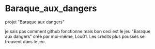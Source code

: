 # Baraque_aux_dangers
projet "Baraque aux dangers"

je sais pas comment github fonctionne mais bon
ceci est le jeu "Baraque aux dangers" créé par moi-même, Lou01. Les crédits plus poussés se trouvent dans le jeu.
